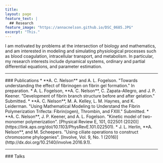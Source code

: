 ```yaml
---
title: 
layout: page
feature_text: |
  ## Research
feature_image: "https://annacnelson.github.io/DSC_0685.JPG"
excerpt: "This."
---
```


I am motivated by problems at the intersection of biology and mathematics, and am interested in modeling and simulating physiological processes such as blood coagulation, intracellular transport, and metabolism. In particular, my research interests include dynamical systems, ordinary and partial differential equations, and parameter estimation.
<hr/>
### Publications
* **A. C. Nelson** and A. L. Fogelson. "Towards understanding the effect of fibrinogen on fibrin gel formation." In preparation. 
* A. L. Fogelson, **A. C. Nelson**, C. Zapata-Allegro, and J. P. Keener. "Development of fibrin branch structure before and after gelation." Submitted.
* **A. C. Nelson**, M. A. Kelley, L. M. Haynes, and K. Leiderman. "Using Mathematical Modeling to Understand the Fibrin Polymerization Trifecta: Fibrin(ogen), Thrombin, and FXIII." Submitted.
* **A. C. Nelson**, J. P. Keener, and A. L. Fogelson. "Kinetic model of two-monomer polymerization". [Physical Review E, 101, 022501 (2020)](https://link.aps.org/doi/10.1103/PhysRevE.101.022501).
* J. L. Herlin, **A. Nelson**, and M. Scheepers. "Using ciliate operations to construct chromosome phylogenies". [Involve, Vol. 9, No. 1 (2016)](http://dx.doi.org/10.2140/involve.2016.9.1).

<hr/> 
### Talks


